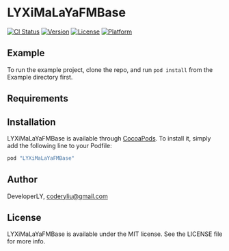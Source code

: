 # LYXiMaLaYaFMBase

[![CI Status](http://img.shields.io/travis/DeveloperLY/LYXiMaLaYaFMBase.svg?style=flat)](https://travis-ci.org/DeveloperLY/LYXiMaLaYaFMBase)
[![Version](https://img.shields.io/cocoapods/v/LYXiMaLaYaFMBase.svg?style=flat)](http://cocoapods.org/pods/LYXiMaLaYaFMBase)
[![License](https://img.shields.io/cocoapods/l/LYXiMaLaYaFMBase.svg?style=flat)](http://cocoapods.org/pods/LYXiMaLaYaFMBase)
[![Platform](https://img.shields.io/cocoapods/p/LYXiMaLaYaFMBase.svg?style=flat)](http://cocoapods.org/pods/LYXiMaLaYaFMBase)

## Example

To run the example project, clone the repo, and run `pod install` from the Example directory first.

## Requirements

## Installation

LYXiMaLaYaFMBase is available through [CocoaPods](http://cocoapods.org). To install
it, simply add the following line to your Podfile:

```ruby
pod "LYXiMaLaYaFMBase"
```

## Author

DeveloperLY, coderyliu@gmail.com

## License

LYXiMaLaYaFMBase is available under the MIT license. See the LICENSE file for more info.
